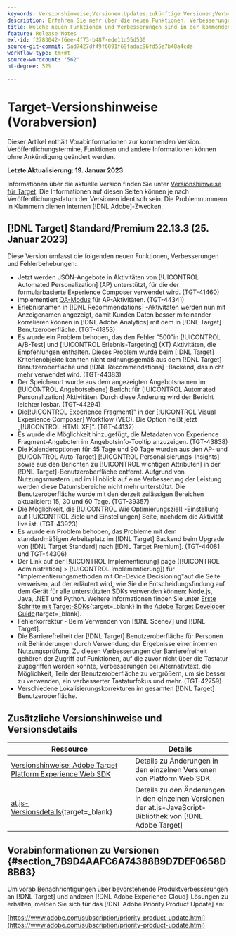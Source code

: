 ```yaml
---
keywords: Versionshinweise;Versionen;Updates;zukünftige Versionen;Verbesserungen;neue Funktionen;Fehlerbehebungen;Updates;Vorabversion
description: Erfahren Sie mehr über die neuen Funktionen, Verbesserungen und Fehlerbehebungen in der kommenden Version von Adobe Target sowie in den zugehörigen SDKs, APIs und JavaScript-Bibliotheken.
title: Welche neuen Funktionen und Verbesserungen sind in der kommenden Version enthalten?
feature: Release Notes
exl-id: f2783042-f6ee-4f73-b487-ede11d55d530
source-git-commit: 5ad7427df49f6091f69fadac96fd55e7b48a4cda
workflow-type: tm+mt
source-wordcount: '562'
ht-degree: 52%

---
```


# Target-Versionshinweise (Vorabversion)

Dieser Artikel enthält Vorabinformationen zur kommenden Version. Veröffentlichungstermine, Funktionen und andere Informationen können ohne Ankündigung geändert werden.

**Letzte Aktualisierung: 19. Januar 2023**

Informationen über die aktuelle Version finden Sie unter [Versionshinweise für Target](release-notes.md). Die Informationen auf diesen Seiten können je nach Veröffentlichungsdatum der Versionen identisch sein. Die Problemnummern in Klammern dienen internen [!DNL Adobe]-Zwecken.

## [!DNL Target] Standard/Premium 22.13.3 (25. Januar 2023)

Diese Version umfasst die folgenden neuen Funktionen, Verbesserungen und Fehlerbehebungen:

* Jetzt werden JSON-Angebote in Aktivitäten von [!UICONTROL Automated Personalization] (AP) unterstützt, für die der formularbasierte Experience Composer verwendet wird. (TGT-41460)
* implementiert [QA-Modus](/help/main/c-activities/c-activity-qa/activity-qa.md) für AP-Aktivitäten. (TGT-44341)
* Erlebnisnamen in [!DNL Recommendations] -Aktivitäten werden nun mit Anzeigenamen angezeigt, damit Kunden Daten besser miteinander korrelieren können in [!DNL Adobe Analytics] mit dem in [!DNL Target] Benutzeroberfläche. (TGT-41853)
* Es wurde ein Problem behoben, das den Fehler &quot;500&quot;in [!UICONTROL A/B-Test] und [!UICONTROL Erlebnis-Targeting] (XT) Aktivitäten, die Empfehlungen enthalten. Dieses Problem wurde beim [!DNL Target] Kriterienobjekte konnten nicht ordnungsgemäß aus dem [!DNL Target] Benutzeroberfläche und [!DNL Recommendations] -Backend, das nicht mehr verwendet wird. (TGT-44383)
* Der Speicherort wurde aus dem angezeigten Angebotsnamen im [!UICONTROL Angebotsebene] Bericht für [!UICONTROL Automated Personalization] Aktivitäten. Durch diese Änderung wird der Bericht leichter lesbar. (TGT-44294)
* Die[!UICONTROL Experience Fragment]&quot; in der [!UICONTROL Visual Experience Composer] Workflow (VEC). Die Option heißt jetzt „[!UICONTROL HTML XF]“. (TGT-44132)
* Es wurde die Möglichkeit hinzugefügt, die Metadaten von Experience Fragment-Angeboten im Angebotsinfo-Tooltip anzuzeigen. (TGT-43838)
* Die Kalenderoptionen für 45 Tage und 90 Tage wurden aus den AP- und [!UICONTROL Auto-Target] [!UICONTROL Personalisierungs-Insights] sowie aus den Berichten zu [!UICONTROL wichtigen Attributen] in der [!DNL Target]-Benutzeroberfläche entfernt. Aufgrund von Nutzungsmustern und im Hinblick auf eine Verbesserung der Leistung werden diese Datumsbereiche nicht mehr unterstützt. Die Benutzeroberfläche wurde mit den derzeit zulässigen Bereichen aktualisiert: 15, 30 und 60 Tage. (TGT-39357)
* Die Möglichkeit, die [!UICONTROL Wie Optimierungsziel] -Einstellung auf [!UICONTROL Ziele und Einstellungen] Seite, nachdem die Aktivität live ist. (TGT-43923)
* Es wurde ein Problem behoben, das Probleme mit dem standardmäßigen Arbeitsplatz im [!DNL Target] Backend beim Upgrade von [!DNL Target Standard] nach [!DNL Target Premium]. (TGT-44081 und TGT-44306)
* Der Link auf der [!UICONTROL Implementierung] page ([!UICONTROL Administration] > [!UICONTROL Implementierung]) für &quot;Implementierungsmethoden mit On-Device Decisioning&quot;auf die Seite verweisen, auf der erläutert wird, wie Sie die Entscheidungsfindung auf dem Gerät für alle unterstützten SDKs verwenden können: Node.js, Java, .NET und Python. Weitere Informationen finden Sie unter [Erste Schritte mit Target-SDKs](https://developer.adobe.com/target/implement/server-side/sdk-guides/getting-started/){target=_blank} in the [Adobe Target Developer Guide](https://developer.adobe.com/target/){target=_blank}.
* Fehlerkorrektur - Beim Verwenden von [!DNL Scene7] und [!DNL Target].
* Die Barrierefreiheit der [!DNL Target] Benutzeroberfläche für Personen mit Behinderungen durch Verwendung der Ergebnisse einer internen Nutzungsprüfung. Zu diesen Verbesserungen der Barrierefreiheit gehören der Zugriff auf Funktionen, auf die zuvor nicht über die Tastatur zugegriffen werden konnte, Verbesserungen bei Alternativtext, die Möglichkeit, Teile der Benutzeroberfläche zu vergrößern, um sie besser zu verwenden, ein verbesserter Tastaturfokus und mehr.   (TGT-42759)
* Verschiedene Lokalisierungskorrekturen im gesamten [!DNL Target] Benutzeroberfläche.

## Zusätzliche Versionshinweise und Versionsdetails

| Ressource | Details |
|--- |--- |
| [Versionshinweise: Adobe Target Platform Experience Web SDK](https://experienceleague.adobe.com/docs/experience-platform/edge/release-notes.html?lang=de) | Details zu Änderungen in den einzelnen Versionen von Platform Web SDK. |
| [at.js-Versionsdetails](https://developer.adobe.com/target/implement/client-side/atjs/target-atjs-versions/){target=_blank} | Details zu den Änderungen in den einzelnen Versionen der at.js-JavaScript-Bibliothek von [!DNL Adobe Target] |


## Vorabinformationen zu Versionen {#section_7B9D4AAFC6A74388B9D7DEF0658D8B63}

Um vorab Benachrichtigungen über bevorstehende Produktverbesserungen an [!DNL Target] und anderen [!DNL Adobe Experience Cloud]-Lösungen zu erhalten, melden Sie sich für das [!DNL Adobe Priority Product Update] an:

[https://www.adobe.com/subscription/priority-product-update.html](https://www.adobe.com/subscription/priority-product-update.html)

